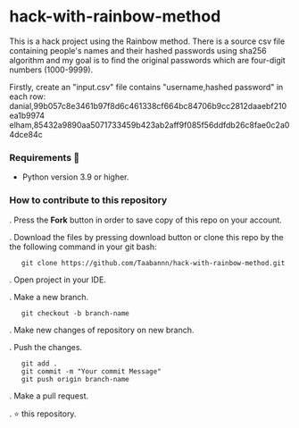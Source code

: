 # hack-with-rainbow-method
This is a hack project using the Rainbow method. There is a source csv file containing people's names and their hashed passwords using sha256 algorithm and my goal is to find the original passwords which are four-digit numbers (1000-9999). 

Firstly, create an "input.csv" file contains "username,hashed password" in each row:
       danial,99b057c8e3461b97f8d6c461338cf664bc84706b9cc2812daaebf210ea1b9974
       elham,85432a9890aa5071733459b423ab2aff9f085f56ddfdb26c8fae0c2a04dce84c

### Requirements 🔧
* Python version 3.9 or higher.

### How to contribute to this repository 
. Press the **Fork** button in order to save copy of this repo on your account.

. Download the files by pressing download button or clone this repo by the the following command in your git bash:

       git clone https://github.com/Taabannn/hack-with-rainbow-method.git
       
. Open project in your IDE.

. Make a new branch.
 
       git checkout -b branch-name
. Make new changes of repository on new branch.

. Push the changes.

       git add .
       git commit -m "Your commit Message"
       git push origin branch-name
. Make a pull request.

. ⭐ this repository.
